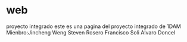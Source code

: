 # web
proyecto integrado
este es una pagina del proyecto integrado de 1DAM 
Mienbro:Jincheng Weng
        Steven Rosero
        Francisco Soli
        Alvaro Doncel
        
